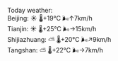 Today weather:  
Beijing: ☀️   🌡️+19°C 🌬️↑7km/h  
Tianjin: ☀️   🌡️+25°C 🌬️→15km/h  
Shijiazhuang: ⛅️  🌡️+20°C 🌬️↗9km/h  
Tangshan: ⛅️  🌡️+22°C 🌬️→7km/h  
